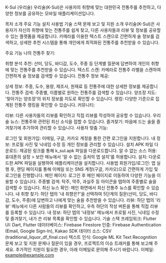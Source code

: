 K-Sul (우리술)
우리술(K-Sul)은 사용자의 취향에 맞는 대한민국 전통주를 추천하고, 다양한 정보를 공유하는 모바일 애플리케이션입니다.

목차
소개
주요 기능
설치
사용법
기술 스택
문제 보고 및 지원
소개
우리술(K-Sul)은 사용자가 자신의 취향에 맞는 전통주를 쉽게 찾고, 다른 사용자들과 리뷰 및 정보를 공유할 수 있는 플랫폼을 제공합니다. 카메라를 이용한 텍스트 스캔으로 간편하게 술 정보를 검색하고, 상세한 추천 시스템을 통해 개인에게 최적화된 전통주를 추천받을 수 있습니다.

주요 기능
나의 전통주 찾기:

취향 분석 추천: 산미, 당도, 바디감, 도수, 주종 등 단계별 질문에 답변하여 개인의 취향에 맞는 전통주를 추천받을 수 있습니다.
텍스트 스캔: 카메라로 전통주 라벨을 스캔하여 간편하게 술 정보를 검색할 수 있습니다.
전통주 정보 제공:

상세 정보: 주종, 도수, 용량, 제조사, 원재료 등 전통주에 대한 상세한 정보를 제공합니다.
전통주 검색: 주종별, 이름별로 원하는 전통주를 검색할 수 있습니다.
양조장 지도: '찾아가는 양조장'의 위치 정보를 지도로 확인할 수 있습니다.
랭킹: 다양한 기준으로 집계된 전통주 랭킹을 확인할 수 있습니다.
커뮤니티:

리뷰: 다른 사용자들의 리뷰를 확인하고 직접 리뷰를 작성하여 공유할 수 있습니다.
우리술 뉴스: 전통주와 관련된 최신 소식을 접할 수 있습니다.
즐겨찾기: 마음에 드는 술을 즐겨찾기에 추가하여 관리할 수 있습니다.
사용자 맞춤 기능:

로그인 및 회원가입: 이메일, 구글, 카카오 계정을 통한 간편 로그인을 지원합니다.
내 정보: 프로필 사진 및 닉네임 수정 등 개인 정보를 관리할 수 있습니다.
설치
APK 파일 다운로드: 제공된 링크를 통해 k_sul.apk 파일을 다운로드합니다.
알 수 없는 소스 허용: 휴대폰의 설정 > 보안 메뉴에서 '알 수 없는 출처의 앱 설치'를 허용합니다.
설치: 다운로드한 APK 파일을 실행하여 애플리케이션을 설치합니다.
사용법
회원가입/로그인: 앱 실행 후, 랜딩 페이지를 통해 이메일 또는 SNS 계정(구글, 카카오)으로 간편하게 가입 및 로그인을 진행합니다.
메인 페이지: 로그인 후 메인 페이지로 이동하여 다양한 기능을 이용할 수 있습니다.
주종별 검색: 탁주, 약주, 과실주 등 아이콘을 탭하여 주종별로 술을 검색할 수 있습니다.
최신 뉴스 확인: 메인 화면에서 최신 전통주 뉴스를 확인할 수 있습니다.
내 취향 찾기: 하단 탭의 '내 취향은?'을 선택하여 5단계의 질문(산미, 당도, 바디감, 도수, 주종)에 답변하고 나에게 맞는 술을 추천받을 수 있습니다.
리뷰: 하단 탭의 '리뷰' 메뉴에서 다른 사람들의 리뷰를 확인하고, 우측 하단의 작성 버튼을 통해 직접 리뷰를 등록할 수 있습니다.
내 정보: 하단 탭의 '내정보' 메뉴에서 프로필 사진, 닉네임 수정 및 즐겨찾기, 내가 쓴 리뷰 목록을 확인할 수 있습니다.
기술 스택
프레임워크: Flutter
UI: Dart, Flutter
데이터베이스: Firebase Firestore
인증: Firebase Authentication (Email, Google Sign-In), Kakao SDK
데이터 소스: CSV (traditional_liquor_df_final.csv)
텍스트 인식: Google ML Kit Text Recognition
문제 보고 및 지원
문제나 질문이 있을 경우, 프로젝트의 이슈 트래커를 통해 보고해 주세요.
추가적인 지원이 필요한 경우, 아래 이메일로 문의해 주시기 바랍니다.
이메일: example@example.com
